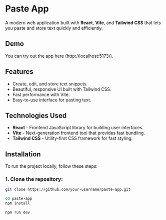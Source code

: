 # Paste App

A modern web application built with **React**, **Vite**, and **Tailwind CSS** that lets you paste and store text quickly and efficiently.

## Demo

You can try out the app here (http://localhost:5173/).

## Features

- Create, edit, and store text snippets.
- Beautiful, responsive UI built with Tailwind CSS.
- Fast performance with Vite.
- Easy-to-use interface for pasting text.
  
## Technologies Used

- **React** - Frontend JavaScript library for building user interfaces.
- **Vite** - Next-generation frontend tool that provides fast bundling.
- **Tailwind CSS** - Utility-first CSS framework for fast styling.

## Installation

To run the project locally, follow these steps:

### 1. Clone the repository:
```bash
git clone https://github.com/your-username/paste-app.git
```
```bash
cd paste-app
npm install
```
```bash
npm run dev
```

